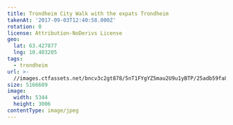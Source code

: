 ```yaml
---
title: Trondheim City Walk with the expats Trondheim
takenAt: '2017-09-03T12:40:58.000Z'
rotation: 0
license: Attribution-NoDerivs License
geo:
  lat: 63.427877
  lng: 10.403205
tags:
  - trondheim
url: >-
  //images.ctfassets.net/bncv3c2gt878/5nT1FYgYZ5mau2U9u1yBTP/25adb59fa8ad0cdbd578932037328a2c/trondheim-city-walk-with-the-expats-trondheim_36200235853_o
size: 5166609
image:
  width: 5344
  height: 3006
contentType: image/jpeg
---
```


